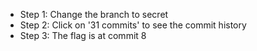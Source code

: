 * Step 1: Change the branch to secret
* Step 2: Click on '31 commits' to see the commit history
* Step 3: The flag is at commit 8